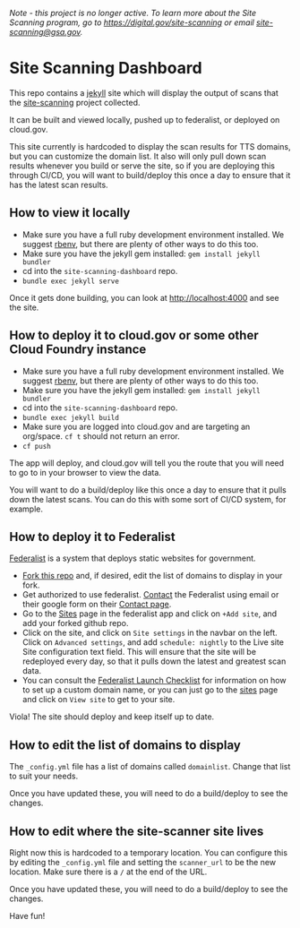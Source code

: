
_Note - this project is no longer active.  To learn more about the Site Scanning program, go to https://digital.gov/site-scanning or email site-scanning@gsa.gov._

# Site Scanning Dashboard

This repo contains a [jekyll](https://jekyllrb.com/) site which will display
the output of scans that the
[site-scanning](https://github.com/18F/site-scanning) project collected.

It can be built and viewed locally, pushed up to federalist, or deployed on cloud.gov.

This site currently is hardcoded to display the scan results for TTS domains, but
you can customize the domain list.  It also will only pull down scan results whenever
you build or serve the site, so if you are deploying this through CI/CD, you will want
to build/deploy this once a day to ensure that it has the latest scan results.

## How to view it locally

* Make sure you have a full ruby development environment installed.  We suggest
	[rbenv](https://github.com/rbenv/rbenv#installation), but there are plenty of
	other ways to do this too.
* Make sure you have the jekyll gem installed: `gem install jekyll bundler`
* cd into the `site-scanning-dashboard` repo.
* `bundle exec jekyll serve`

Once it gets done building, you can look at 
[http://localhost:4000](http://localhost:4000) and see the site.

## How to deploy it to cloud.gov or some other Cloud Foundry instance

* Make sure you have a full ruby development environment installed.  We suggest
	[rbenv](https://github.com/rbenv/rbenv#installation), but there are plenty of
	other ways to do this too.
* Make sure you have the jekyll gem installed: `gem install jekyll bundler`
* cd into the `site-scanning-dashboard` repo.
* `bundle exec jekyll build`
* Make sure you are logged into cloud.gov and are targeting an org/space.  `cf t` should not return an error.
* `cf push`

The app will deploy, and cloud.gov will tell you the route that you will need
to go to in your browser to view the data.

You will want to do a build/deploy like this once a day to ensure that it pulls down
the latest scans.  You can do this with some sort of CI/CD system, for example.

## How to deploy it to Federalist

[Federalist](https://federalist.18f.gov) is a system that deploys static websites
for government.

* [Fork this repo](https://help.github.com/en/articles/fork-a-repo) and, if
  desired, edit the list of domains to display in your fork.
* Get authorized to use federalist.  [Contact](https://federalist.18f.gov/contact/)
  the Federalist using email or their google form on their [Contact page](https://federalist.18f.gov/contact/).
* Go to the [Sites](https://federalistapp.18f.gov/sites) page in the federalist app
  and click on `+Add site`, and add your forked github repo.
* Click on the site, and click on `Site settings` in the navbar on the left.  Click on
  `Advanced settings`, and add `schedule: nightly` to the Live site Site configuration
  text field.
  This will ensure that the site will be redeployed every day, so that it pulls down the
  latest and greatest scan data.
* You can consult the [Federalist Launch Checklist](https://federalist.18f.gov/documentation/launch-checklist/)
  for information on how to set up a custom domain name, or you can just go to
  the [sites](https://federalistapp.18f.gov/sites) page and click on `View site`
  to get to your site.

Viola!  The site should deploy and keep itself up to date.

## How to edit the list of domains to display

The `_config.yml` file has a list of domains called `domainlist`.  Change
that list to suit your needs.

Once you have updated these, you will need to do a build/deploy to see the
changes.

## How to edit where the site-scanner site lives

Right now this is hardcoded to a temporary location.  You can configure
this by editing the `_config.yml` file and setting the `scanner_url`
to be the new location.  Make sure there is a `/` at the end of the URL.

Once you have updated these, you will need to do a build/deploy to see the
changes.


Have fun!

